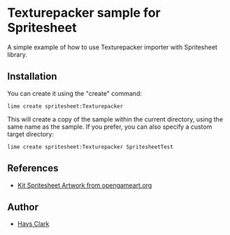 Texturepacker sample for Spritesheet
==============================

A simple example of how to use Texturepacker importer with Spritesheet library.

Installation
------------
You can create it using the "create" command:

    lime create spritesheet:Texturepacker

This will create a copy of the sample within the current directory, using the same name as the sample. If you prefer, you can also specify a custom target directory:

    lime create spritesheet:Texturepacker SpritesheetTest


References
----------
* [Kit Spritesheet Artwork from opengameart.org](http://opengameart.org/content/kit-the-firefox-mascot)


Author
------
* [Hays Clark](https://github.com/haysclark)